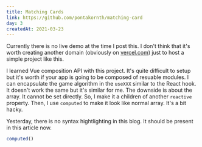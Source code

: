```yaml
---
title: Matching Cards
link: https://github.com/pontakornth/matching-card
day: 3
createdAt: 2021-03-23
---
```

Currently there is no live demo at the time I post this. I don't think that it's worth
creating another domain (obviously on [vercel.com](https://vercel.com)) just to host a simple project like this.
<!--more-->

I learned Vue composition API with this project. It's quite difficult to setup but it's worth
if your app is going to be composed of resuable modules. I can encapsulate the game algorithm in the <code class="language-js">useXXX</code> similar to the React hook. It doesn't work the same but it's similar for me. The downside is about the array. It cannot be set directly. So, I make it a children of another <code class="language-js">reactive</code> property. Then, I use <code class="language-js">computed</code> to make it look like normal array. It's a bit hacky.

Yesterday, there is no syntax hightlighting in this blog. It should be present in this article now.

```js
computed()
```